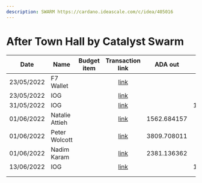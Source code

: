 ```yaml
---
description: SWARM https://cardano.ideascale.com/c/idea/405016
---
```


# After Town Hall by Catalyst Swarm

<table><thead><tr><th>Date</th><th>Name</th><th data-type="select">Budget item</th><th align="center">Transaction link</th><th align="center">ADA out</th><th align="center">ADA in</th><th align="center">Balance</th></tr></thead><tbody><tr><td>23/05/2022</td><td>F7 Wallet</td><td></td><td align="center"><a href="https://raw.githubusercontent.com/treasuryguild/treasury-v3/main/Transactions/Swarm/Fund8/After-Town-Hall-by-Catalyst-Swarm/Incoming/1653836818594-F7-wallet.json">link</a></td><td align="center"></td><td align="center">17.82</td><td align="center">17.825875</td></tr><tr><td>23/05/2022</td><td>IOG</td><td></td><td align="center"><a href="https://raw.githubusercontent.com/treasuryguild/treasury-v3/main/Transactions/Swarm/Fund8/After-Town-Hall-by-Catalyst-Swarm/Incoming/1653668078384-IOG.json">link</a></td><td align="center"></td><td align="center">1</td><td align="center">18.825875</td></tr><tr><td>31/05/2022</td><td>IOG</td><td></td><td align="center"><a href="https://raw.githubusercontent.com/treasuryguild/treasury-v3/main/Transactions/Swarm/Fund8/After-Town-Hall-by-Catalyst-Swarm/Incoming/1654020629126-IOG.json">link</a></td><td align="center"></td><td align="center">11867.088608</td><td align="center">11885.914483</td></tr><tr><td>01/06/2022</td><td>Natalie Attieh</td><td></td><td align="center"><a href="https://raw.githubusercontent.com/treasuryguild/treasury-v3/main/Transactions/Swarm/Fund8/After-Town-Hall-by-Catalyst-Swarm/Hosting-ATH/1654035112906-Natalie-Attieh.json">link</a></td><td align="center">1562.684157</td><td align="center"></td><td align="center">10323.230326</td></tr><tr><td>01/06/2022</td><td>Peter Wolcott</td><td></td><td align="center"><a href="https://raw.githubusercontent.com/treasuryguild/treasury-v3/main/Transactions/Swarm/Fund8/After-Town-Hall-by-Catalyst-Swarm/Hosting-ATH/1654035453602-Peter-Wolcott.json">link</a></td><td align="center">3809.708011</td><td align="center"></td><td align="center">6513.522315</td></tr><tr><td>01/06/2022</td><td>Nadim Karam</td><td></td><td align="center"><a href="https://raw.githubusercontent.com/treasuryguild/treasury-v3/main/Transactions/Swarm/Fund8/After-Town-Hall-by-Catalyst-Swarm/Hosting-ATH/1654035716465-Nadim-Karam.json">link</a></td><td align="center">2381.136362</td><td align="center"></td><td align="center">4132.385953</td></tr><tr><td>13/06/2022</td><td>IOG</td><td></td><td align="center"><a href="https://raw.githubusercontent.com/treasuryguild/treasury-v3/main/Transactions/Swarm/Fund8/After-Town-Hall-by-Catalyst-Swarm/Incoming/1655180362044-IOG.json">link</a></td><td align="center"></td><td align="center">16375.545852</td><td align="center">20507.931805</td></tr><tr><td></td><td></td><td></td><td align="center"></td><td align="center"></td><td align="center"></td><td align="center"></td></tr><tr><td></td><td></td><td></td><td align="center"></td><td align="center"></td><td align="center"></td><td align="center"></td></tr></tbody></table>
